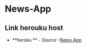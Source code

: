 # News-App



## Link herouku host
* **heroku ** - *Source* -[News App](https://top10news.herokuapp.com/)
